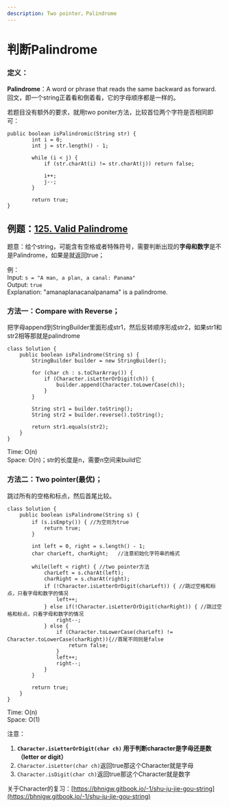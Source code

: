 ```yaml
---
description: Two pointer，Palindrome
---
```


# 判断Palindrome

### 定义：

**Palindrome**：A word or phrase that reads the same backward as forward.  
回文，即一个string正着看和倒着看，它的字母顺序都是一样的。



若题目没有额外的要求，就用two poniter方法，比较首位两个字符是否相同即可：

```text
public boolean isPalindromic(String str) {
		int i = 0;
		int j = str.length() - 1;

		while (i < j) {
			if (str.charAt(i) != str.charAt(j)) return false;

			i++;
			j--;
		}

		return true;
}
```





## 例题：[125. Valid Palindrome](https://leetcode.com/problems/valid-palindrome/)

题意：给个string，可能含有空格或者特殊符号，需要判断出现的**字母和数字**是不是Palindrome，如果是就返回true；

例：  
Input: `s = "A man, a plan, a canal: Panama"`   
Output: `true`   
Explanation: "amanaplanacanalpanama" is a palindrome.



### 方法一：Compare with Reverse；

把字母append到StringBuilder里面形成str1，然后反转顺序形成str2，如果str1和str2相等那就是palindrome

```text
class Solution {
    public boolean isPalindrome(String s) {
        StringBuilder builder = new StringBuilder();

        for (char ch : s.toCharArray()) {
            if (Character.isLetterOrDigit(ch)) {
                builder.append(Character.toLowerCase(ch));
            }
        }

        String str1 = builder.toString();
        String str2 = builder.reverse().toString();

        return str1.equals(str2);
    }
}
```

Time: O\(n\)  
Space: O\(n\)；str的长度是n，需要n空间来build它



### 方法二：Two pointer\(最优\)；

跳过所有的空格和标点，然后首尾比较。

```text
class Solution {
    public boolean isPalindrome(String s) {
        if (s.isEmpty()) { //为空则为true
        	return true;
        }
        
        int left = 0, right = s.length() - 1;
        char charLeft, charRight;   //注意初始化字符串的格式
        
        while(left < right) { //two pointer方法
        	charLeft = s.charAt(left);
        	charRight = s.charAt(right);
        	if (!Character.isLetterOrDigit(charLeft)) { //跳过空格和标点，只看字母和数字的情况
        		left++;
        	} else if(!Character.isLetterOrDigit(charRight)) { //跳过空格和标点，只看字母和数字的情况
        		right--;
        	} else {
        		if (Character.toLowerCase(charLeft) != Character.toLowerCase(charRight)){//首尾不同则是false
        			return false;
        		}
        		left++;
        		right--;
        	}
        }
        
        return true;
    }
}
```

Time: O\(n\)  
Space: O\(1\)

注意：  
1. **`Character.isLetterOrDigit(char ch)` 用于判断character是字母还是数（letter or digit）**  
2. `Character.isLetter(char ch)`返回true那这个Character就是字母   
3. `Character.isDigit(char ch)`返回true那这个Character就是数字



关于Character的复习：[https://bhnigw.gitbook.io/-1/shu-ju-jie-gou-string](https://bhnigw.gitbook.io/-1/shu-ju-jie-gou-string)






